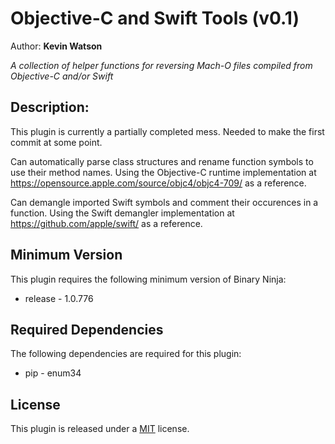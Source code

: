 # Objective-C and Swift Tools (v0.1)
Author: **Kevin Watson**

_A collection of helper functions for reversing Mach-O files compiled from Objective-C and/or Swift_

## Description:

This plugin is currently a partially completed mess. Needed to make the first commit at some point.

Can automatically parse class structures and rename function symbols to use their method names.
Using the Objective-C runtime implementation at https://opensource.apple.com/source/objc4/objc4-709/ as a reference.

Can demangle imported Swift symbols and comment their occurences in a function.
Using the Swift demangler implementation at https://github.com/apple/swift/ as a reference.



## Minimum Version

This plugin requires the following minimum version of Binary Ninja:

 * release - 1.0.776


## Required Dependencies

The following dependencies are required for this plugin:

 * pip - enum34


## License

This plugin is released under a [MIT](LICENSE) license.


